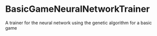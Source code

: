 # BasicGameNeuralNetworkTrainer
A trainer for the neural network using the genetic algorithm for a basic game
